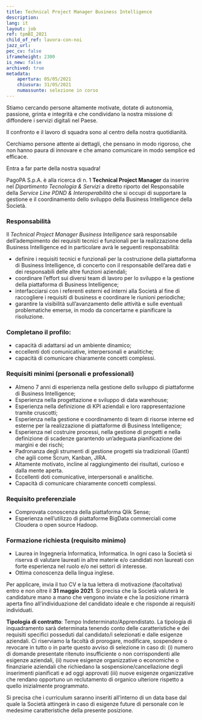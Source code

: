 ```yaml
---
title: Technical Project Manager Business Intelligence
description:
lang: it
layout: job
ref: tpmBI_2021
child_of_ref: lavora-con-noi
jazz_url: 
pec_cv: false
iframeheight: 2300
is_new: false
archived: true
metadata:
    apertura: 05/05/2021
    chiusura: 31/05/2021
    numassunte: selezione in corso
---
```

Stiamo cercando persone altamente motivate, dotate di autonomia, passione, grinta e integrità e che condividano la nostra missione di diffondere i servizi digitali nel Paese. 

Il confronto e il lavoro di squadra sono al centro della nostra quotidianità. 

Cerchiamo persone attente ai dettagli, che pensano in modo rigoroso, che non hanno paura di innovare e che amano comunicare in modo semplice ed efficace.

Entra a far parte della nostra squadra!

PagoPA S.p.A. è alla ricerca di n. 1 **Technical Project Manager** da inserire nel _Dipartimento Tecnologia & Servizi_ a diretto riporto del Responsabile della _Service Line PDND & Interoperabilità_ che si occupi di supportare la gestione e il coordinamento dello sviluppo della Business Intelligence della Società.


### Responsabilità
Il _Technical Project Manager Business Intelligence_ sarà responsabile dell’adempimento dei requisiti tecnici e funzionali per la realizzazione della Business Intelligence ed in particolare avrà le seguenti responsabilità:
- definire i requisiti tecnici e funzionali per la costruzione della piattaforma di Business Intelligence, di concerto con il responsabile dell’area dati e dei responsabili delle altre funzioni aziendali;
- coordinare l’effort sui diversi team di lavoro per lo sviluppo e la gestione della piattaforma di Business Intelligence;
- interfacciarsi con i referenti esterni ed interni alla Società al fine di raccogliere i requisiti di business e coordinare le riunioni periodiche;
- garantire la visibilità sull’avanzamento delle attività e sulle eventuali problematiche emerse, in modo da concertarne e pianificare la risoluzione.
 
### Completano il profilo:
- capacità di adattarsi ad un ambiente dinamico;
- eccellenti doti comunicative, interpersonali e analitiche;
- capacità di comunicare chiaramente concetti complessi.
 

### Requisiti minimi (personali e professionali)
- Almeno 7 anni di esperienza nella gestione dello sviluppo di piattaforme di Business Intelligence;
- Esperienza nella progettazione e sviluppo di data warehouse;
- Esperienza nella definizione di KPI aziendali e loro rappresentazione tramite cruscotti;
- Esperienza nella gestione e coordinamento di team di risorse interne ed esterne per la realizzazione di piattaforme di Business Intelligence;
- Esperienza nel costruire processi, nella gestione di progetti e nella definizione di scadenze garantendo un’adeguata pianificazione dei margini e dei rischi;
- Padronanza degli strumenti di gestione progetti sia tradizionali (Gantt) che agili come Scrum, Kanban, JIRA.
- Altamente motivato, incline al raggiungimento dei risultati, curioso e dalla mente aperta.
- Eccellenti doti comunicative, interpersonali e analitiche.
- Capacità di comunicare chiaramente concetti complessi.


### Requisito preferenziale
- Comprovata conoscenza della piattaforma Qlik Sense;
- Esperienza nell’utilizzo di piattaforme BigData commerciali come Cloudera o open source Hadoop.


### Formazione richiesta (requisito minimo)
- Laurea in Ingegneria Informatica, Informatica. In ogni caso la Società si riserva di valutare laureati in altre materie e/o candidati non laureati con forte esperienza nel ruolo e/o nei settori di interesse.
- Ottima conoscenza della lingua inglese.
 


Per applicare, invia il tuo CV e la tua lettera di motivazione (facoltativa) entro e non oltre il **31 maggio 2021**. Si precisa che la Società valuterà le candidature mano a mano che vengono inviate e che la posizione rimarrà aperta fino all’individuazione del candidato ideale e che risponde ai requisiti individuati.
 
**Tipologia di contratto**: Tempo Indeterminato/Apprendistato. La tipologia di inquadramento sarà determinata tenendo conto delle caratteristiche e dei requisiti specifici posseduti dal candidato/i selezionati e dalle esigenze aziendali.
Ci riserviamo la facoltà di prorogare, modificare, sospendere o revocare in tutto o in parte questo avviso di selezione in caso di:  (i)  numero di domande presentate ritenuto insufficiente o non corrispondenti alle esigenze aziendali, (ii) nuove esigenze organizzative o economiche o finanziarie aziendali che richiedano la sospensione/cancellazione degli inserimenti pianificati e ad oggi approvati (iii) nuove esigenze organizzative che rendano opportuno un reclutamento di organico ulteriore rispetto a quello inizialmente programmato.

Si precisa che i curriculum saranno inseriti all’interno di un data base dal quale la Società attingerà in caso di esigenze future di personale con le medesime caratteristiche della presente posizione.
